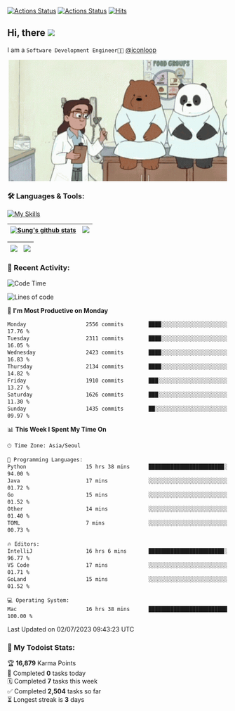 
[![Actions Status](https://github.com/ddok2/ddok2/workflows/Todoist%20Readme/badge.svg)](https://github.com/ddok2/ddok2/actions)
[![Actions Status](https://github.com/ddok2/ddok2/workflows/wakatime-stats/badge.svg)](https://github.com/ddok2/ddok2/actions)
[![Hits](https://hits.seeyoufarm.com/api/count/incr/badge.svg?url=https%3A%2F%2Fgithub.com%2Fddok2&count_bg=%23FF9595&title_bg=%23555555&icon=github.svg&icon_color=%23FFFFFF&title=hits&edge_flat=false)](https://hits.seeyoufarm.com)

<!-- ![visitors](https://visitor-badge.laobi.icu/badge?page_id=ddok2.ddok2) -->
## Hi, there <img src="https://raw.githubusercontent.com/MartinHeinz/MartinHeinz/master/wave.gif" width="3%">

I am a `Software Development Engineer🧑‍💻` [@iconloop](https://github.com/iconloop)


<p align="center">
    <img align="center" alt="GIF" src="img/debugging.gif" />
</p>


### 🛠 Languages & Tools:

[![My Skills](https://skillicons.dev/icons?i=go,js,ts,py,express,react,svelte,jquery,pug,mongodb,mysql,redis,aws,docker,kubernetes)](https://skillicons.dev)


| <a href="https://github-readme-stats.vercel.app/api?username=ddok2&show_icons=true&include_all_commits=true&count_private=true&theme=buefy&hide_border=true"><img align="center" src="https://github-readme-stats.vercel.app/api?username=ddok2&show_icons=true&include_all_commits=true&count_private=true&theme=buefy&hide_border=true" alt="Sung's github stats" /></a> | <a href="https://github.com/ddok2"><img src="http://github-readme-streak-stats.herokuapp.com?user=ddok2&hide_border=true" /></a> |
| ------------- |------------- |


| <a href="https://github.com/ddok2"><img align="center" src="https://github-readme-stats.vercel.app/api/top-langs/?username=ddok2&theme=buefy&hide=html,css&hide_border=true" /></a> | <a href="https://github.com/ddok2"><img align="center" src="https://activity-graph.herokuapp.com/graph?username=ddok2&theme=github&hide_border=true" height="250" /></a> |
| ------------- |--------------------------------------------------------------------------------------------------------------------------------------------------------------------------|


<!-- <details open>
    <summary>📈 My GitHub Stats</summary>
    <p align="center">
        <a href="https://github.com/ddok2">
            <img align="center" src="https://github-readme-stats.vercel.app/api?username=ddok2&show_icons=true&include_all_commits=true&count_private=true&theme=buefy&hide_border=true" alt="Sung's github stats" />
        </a>
    </p>
</details>
<details>
    <summary>💬 Top Languages</summary>
    <p align="center"> 
        <a href="https://github.com/ddok2">
            <img align="center" src="https://github-readme-stats.vercel.app/api/top-langs/?username=ddok2&layout=compact&theme=buefy&hide=html,css&hide_border=true" />
        </a>
    </p>
</details> -->


### 🌈 Recent Activity:
<!--START_SECTION:waka-->
![Code Time](http://img.shields.io/badge/Code%20Time-2%2C173%20hrs-blue)

![Lines of code](https://img.shields.io/badge/From%20Hello%20World%20I%27ve%20Written-11.5%20million%20lines%20of%20code-blue)

📅 **I'm Most Productive on Monday** 

```text
Monday                   2556 commits        ████░░░░░░░░░░░░░░░░░░░░░   17.76 % 
Tuesday                  2311 commits        ████░░░░░░░░░░░░░░░░░░░░░   16.05 % 
Wednesday                2423 commits        ████░░░░░░░░░░░░░░░░░░░░░   16.83 % 
Thursday                 2134 commits        ████░░░░░░░░░░░░░░░░░░░░░   14.82 % 
Friday                   1910 commits        ███░░░░░░░░░░░░░░░░░░░░░░   13.27 % 
Saturday                 1626 commits        ███░░░░░░░░░░░░░░░░░░░░░░   11.30 % 
Sunday                   1435 commits        ██░░░░░░░░░░░░░░░░░░░░░░░   09.97 % 
```


📊 **This Week I Spent My Time On** 

```text
🕑︎ Time Zone: Asia/Seoul

💬 Programming Languages: 
Python                   15 hrs 38 mins      ████████████████████████░   94.00 % 
Java                     17 mins             ░░░░░░░░░░░░░░░░░░░░░░░░░   01.72 % 
Go                       15 mins             ░░░░░░░░░░░░░░░░░░░░░░░░░   01.52 % 
Other                    14 mins             ░░░░░░░░░░░░░░░░░░░░░░░░░   01.40 % 
TOML                     7 mins              ░░░░░░░░░░░░░░░░░░░░░░░░░   00.73 % 

🔥 Editors: 
IntelliJ                 16 hrs 6 mins       ████████████████████████░   96.77 % 
VS Code                  17 mins             ░░░░░░░░░░░░░░░░░░░░░░░░░   01.71 % 
GoLand                   15 mins             ░░░░░░░░░░░░░░░░░░░░░░░░░   01.52 % 

💻 Operating System: 
Mac                      16 hrs 38 mins      █████████████████████████   100.00 % 
```


 Last Updated on 02/07/2023 09:43:23 UTC
<!--END_SECTION:waka-->

### 🚧 My Todoist Stats:
<!-- TODO-IST:START -->
🏆  **16,879** Karma Points           
🌸  Completed **0** tasks today           
🗓  Completed **7** tasks this week           
✅  Completed **2,504** tasks so far           
⏳  Longest streak is **3** days
<!-- TODO-IST:END -->

